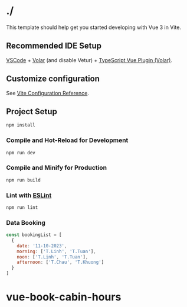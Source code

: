 # ./

This template should help get you started developing with Vue 3 in Vite.

## Recommended IDE Setup

[VSCode](https://code.visualstudio.com/) + [Volar](https://marketplace.visualstudio.com/items?itemName=Vue.volar) (and disable Vetur) + [TypeScript Vue Plugin (Volar)](https://marketplace.visualstudio.com/items?itemName=Vue.vscode-typescript-vue-plugin).

## Customize configuration

See [Vite Configuration Reference](https://vitejs.dev/config/).

## Project Setup

```sh
npm install
```

### Compile and Hot-Reload for Development

```sh
npm run dev
```

### Compile and Minify for Production

```sh
npm run build
```

### Lint with [ESLint](https://eslint.org/)

```sh
npm run lint
```

### Data Booking

```javascript
const bookingList = [
  {
    date: '11-10-2023',
    morning: ['T.Linh', 'T.Tuan'],
    noon: ['T.Linh', 'T.Tuan'],
    afternoon: ['T.Chau', 'T.Khuong']
  }
]
```
# vue-book-cabin-hours
